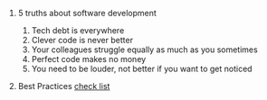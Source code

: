 
1. 5 truths about software development 
    1. Tech debt is everywhere 
    2. Clever code is never better 
    3. Your colleagues struggle equally as much as you sometimes 
    4. Perfect code makes no money 
    5. You need to be louder, not better if you want to get noticed

2. Best Practices [check list](https://www.checklist.design/)